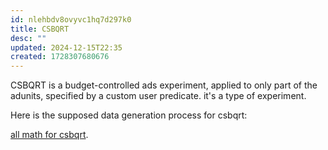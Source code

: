 ```yaml
---
id: nlehbdv8ovyvc1hq7d297k0
title: CSBQRT
desc: ""
updated: 2024-12-15T22:35
created: 1728307680676
---
```


CSBQRT is a budget-controlled ads experiment, applied to only part of the adunits, specified by a custom user predicate.
it's a type of experiment.

Here is the supposed data generation process for csbqrt:

[all math for csbqrt](https://drive.google.com/file/d/13lLXZ4e8nPVQ59bacI7aodvu4Y_bkb6a/view).

